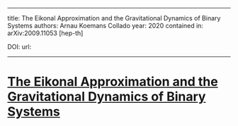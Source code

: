 
---
title: The Eikonal Approximation and the Gravitational Dynamics of Binary Systems
authors: Arnau Koemans Collado
year: 2020
contained in: arXiv:2009.11053 [hep-th]

DOI: 
url: 

---
# [The Eikonal Approximation and the Gravitational Dynamics of Binary Systems](zotero://select/items/@colladoEikonalApproximationGravitational2020)
